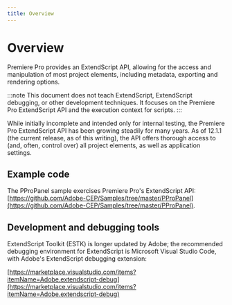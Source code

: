 ```yaml
---
title: Overview
---
```

# Overview

Premiere Pro provides an ExtendScript API, allowing for the access and manipulation of most project elements, including metadata, exporting and rendering options.

:::note
This document does not teach ExtendScript, ExtendScript debugging, or other development techniques. It focuses on the Premiere Pro ExtendScript API and the execution context for scripts.
:::


While initially incomplete and intended only for internal testing, the Premiere Pro ExtendScript API has been growing steadily for many years. As of 12.1.1 (the current release, as of this writing), the API offers thorough access to (and, often, control over) all project elements, as well as application settings.

## Example code

The PProPanel sample exercises Premiere Pro's ExtendScript API: [https://github.com/Adobe-CEP/Samples/tree/master/PProPanel](https://github.com/Adobe-CEP/Samples/tree/master/PProPanel).

## Development and debugging tools

ExtendScript Toolkit (ESTK) is longer updated by Adobe; the recommended debugging environment for ExtendScript is  Microsoft Visual Studio Code, with Adobe's ExtendScript debugging extension:

[https://marketplace.visualstudio.com/items?itemName=Adobe.extendscript-debug](https://marketplace.visualstudio.com/items?itemName=Adobe.extendscript-debug)
